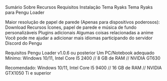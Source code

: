 Sumário
 Sobre
 Recursos
 Requisitos
 Instalação
 Tema Ryaks
 Tema Ryaks para Pengu Loader

Maior resolução de papel de parede (Apenas para dispositivos poderosos): Download
Recursos
Ícones, papel de parede e música de fundo personalizáveis
Plugins adicionais
Algumas coisas relacionadas a anime
Você pode me ajudar a adicionar mais idiomas participando do servidor Discord do Pengu

Requisitos
 Pengu Loader v1.0.6 ou posterior
 Um PC/Notebook adequado
 Mínimo: Windows 10/11, Intel Core I5 2400 // 8 GB de RAM // NVIDIA GT630

Recomendado: Windows 10/11, Intel Core I5 9400 // 16 GB de RAM // NVIDIA GTX1050 Ti e superior